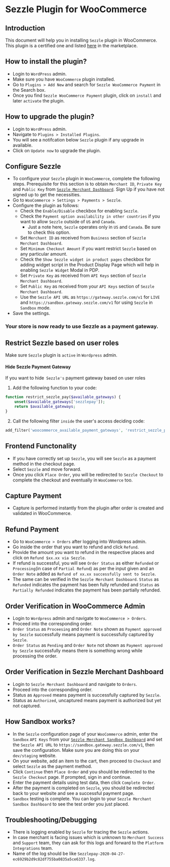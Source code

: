 # Sezzle Plugin for WooCommerce

## Introduction
This document will help you in installing `Sezzle` plugin in WooCommerce. This plugin is a certified one and listed [here](https://wordpress.org/plugins/sezzle-woocommerce-payment) in the marketplace.

## How to install the plugin?

* Login to `WordPress` admin.
* Make sure you have `WooCommerce` plugin installed.
* Go to `Plugins > Add New` and search for `Sezzle WooCommerce Payment` in the Search box.
* Once you find `Sezzle WooCommerce Payment` plugin, click on `install` and later `activate` the plugin.


## How to upgrade the plugin?

* Login to `WordPress` admin.
* Navigate to `Plugins > Installed Plugins`.
* You will see a notifcation below `Sezzle` plugin if any upgrade in available.
* Click on `Update now` to upgrade the plugin.

## Configure Sezzle

* To configure your `Sezzle` plugin in `WooCommerce`, complete the following steps. Prerequisite for this section is to obtain `Merchant ID`, `Private Key` and `Public Key` from [`Sezzle Merchant Dashboard`](https://dashboard.sezzle.in/merchant/). Sign Up if you have not signed up to get the necessities.
* Go to `WooCommerce > Settings > Payments > Sezzle`.
* Configure the plugin as follows:
    * Check the `Enable/Disable` checkbox for enabling `Sezzle`.
    * Check the `Payment option availability in other countries` if you want to allow `Sezzle` outside of `US` and `Canada`.
        * Just a note here, `Sezzle` operates only in `US` and `Canada`. Be sure to check this option.
    * Set `Merchant ID` as received from `Business` section of `Sezzle Merchant Dashboard`.
    * Set `Minimum Checkout Amount` if you want restrict `Sezzle` based on any particular amount.
    * Check the `Show Sezzle widget in product pages` checkbox for adding widget script in the Product Display Page which will help in enabling `Sezzle Widget` Modal in PDP.
    * Set `Private Key` as received from `API Keys` section of `Sezzle Merchant Dashboard`.
    * Set `Public Key` as received from your `API Keys` section of `Sezzle Merchant Dashboard`.
    * Use the `Sezzle API URL` as `https://gateway.sezzle.com/v1` for `LIVE` and `https://sandbox.gateway.sezzle.com/v1` for using `Sezzle` in `Sandbox` mode.
* Save the settings.

### Your store is now ready to use Sezzle as a payment gateway.

## Restrict Sezzle based on user roles
Make sure `Sezzle` plugin is `active` in `Wordpress` admin.

#### Hide Sezzle Payment Gateway
If you want to hide` Sezzle's` payment gateway based on user roles

1. Add the following function to your code:

```php
function restrict_sezzle_pay($available_gateways) {
    unset($available_gateways['sezzlepay']);
    return $available_gateways;
}
```

2. Call the following filter `inside` the user's access deciding code:

```php
add_filter('woocommerce_available_payment_gateways', 'restrict_sezzle_pay');
```

## Frontend Functonality

* If you have correctly set up `Sezzle`, you will see `Sezzle` as a payment method in the checkout page.
* Select `Sezzle` and move forward.
* Once you click `Place Order`, you will be redirected to `Sezzle Checkout` to complete the checkout and eventually in `WooCommerce` too.

## Capture Payment

* Capture is performed instantly from the plugin after order is created and validated in WooCommerce.

## Refund Payment

* Go to `WooCommerce > Orders` after logging into Wordpress admin.
* Go inside the order that you want to refund and click `Refund`.
* Provide the amount you want to refund in the respective places and click on `Refund $xx.xx via Sezzle`.
* If refund is successful, you will see `Order Status` as either `Refunded` or `Processing`(in case of `Partial Refund`) as per the input given and an `Order Note` added as `Refund of xx.xx successfully sent to Sezzle`.
* The same can be verified in the `Sezzle Merchant Dashboard`. `Status` as `Refunded` indicates the payment has been fully refunded and `Status` as `Partially Refunded` indicates the payment has been partially refunded.  

## Order Verification in WooCommerce Admin

* Login to `Wordpress` admin and navigate to `WooCommerce > Orders`.
* Proceed into the corresponding order.
* `Order Status` as `Proceesing` and `Order Note` shown as `Payment approved by Sezzle` successfully means payment is successfully captured by `Sezzle`.
* `Order Status` as `Pending` and `Order Note` not shown as `Payment approved by Sezzle` successfully means there is something wrong while processing the order.

## Order Verification in Sezzle Merchant Dashboard

* Login to `Sezzle Merchant Dashboard` and navigate to `Orders`.
* Proceed into the corresponding order.
* Status as `Approved` means payment is successfully captured by `Sezzle`.
* Status as `Authorized`, uncaptured means payment is authorized but yet not captured.

## How Sandbox works?

* In the `Sezzle` configuration page of your `WooCommerce` admin, enter the `Sandbox` `API Keys` from your [`Sezzle Merchant Sandbox Dashboard`](https://sandbox.dashboard.sezzle.com/merchant/) and set the `Sezzle API URL` to `https://sandbox.gateway.sezzle.com/v1`, then save the configuration. Make sure you are doing this on your `dev/staging` website.
* On your website, add an item to the cart, then proceed to `Checkout` and select `Sezzle` as the payment method.
* Click `Continue` then `Place Order` and you should be redirected to the `Sezzle Checkout` page. If prompted, sign in and continue.
* Enter the payment details using test data, then click `Complete Order`.
* After the payment is completed on `Sezzle`, you should be redirected back to your website and see a successful payment page.
* `Sandbox` testing is complete. You can login to your `Sezzle Merchant Sandbox Dashboard` to see the test order you just placed.

## Troubleshooting/Debugging

* There is logging enabled by `Sezzle` for tracing the `Sezzle` actions.
* In case merchant is facing issues which is unknown to `Merchant Success` and `Support` team, they can ask for this logs and forward to the `Platform Integrations` team.
* Name of the log should be like `Sezzlepay-2020-04-27-ec6929b2d9c82df755ba0835a5ce6337.log`.
